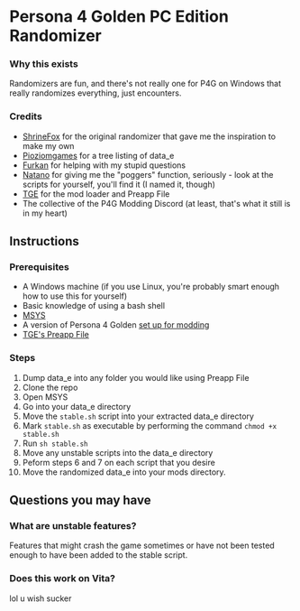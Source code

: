 # Persona 4 Golden PC Edition Randomizer

### Why this exists
Randomizers are fun, and there's not really one for P4G on Windows that really randomizes everything, just encounters.

### Credits
- [ShrineFox](https://github.com/shrinefox) for the original randomizer that gave me the inspiration to make my own
- [Pioziomgames](https://github.com/Pioziomgames) for a tree listing of data_e
- [Furkan](https://github.com/FMudanyali) for helping with my stupid questions
- [Natano](https://github.com/natano) for giving me the "poggers" function, seriously - look at the scripts for yourself, you'll find it (I named it, though)
- [TGE](https://github.com/TGEnigma) for the mod loader and Preapp File
- The collective of the P4G Modding Discord (at least, that's what it still is in my heart)

## Instructions

### Prerequisites
- A Windows machine (if you use Linux, you're probably smart enough how to use this for yourself)
- Basic knowledge of using a bash shell
- [MSYS](https://www.msys2.org/)
- A version of Persona 4 Golden [set up for modding](https://gamebanana.com/tuts/13379)
- [TGE's Preapp File](https://github.com/TGEnigma/preappfile/releases/latest/)

### Steps
1. Dump data_e into any folder you would like using Preapp File
2. Clone the repo
3. Open MSYS
4. Go into your data_e directory
5. Move the `stable.sh` script into your extracted data_e directory
6. Mark `stable.sh` as executable by performing the command `chmod +x stable.sh`
7. Run `sh stable.sh`
8. Move any unstable scripts into the data_e directory
9. Peform steps 6 and 7 on each script that you desire
10. Move the randomized data_e into your mods directory.

## Questions you may have

### What are unstable features?
Features that might crash the game sometimes or have not been tested enough to have been added to the stable script.

### Does this work on Vita?
lol u wish sucker

